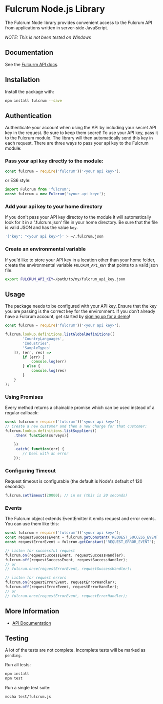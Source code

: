 # Fulcrum Node.js Library

The Fulcrum Node library provides convenient access to the Fulcrum API from applications written in server-side JavaScript.

*NOTE: This is not been tested on Windows*

## Documentation

See the [Fulcurm API docs](http://developer.lucidhq.com).

## Installation

Install the package with:

```bash
npm install fulcrum --save
```

## Authentication

Authenticate your account when using the API by including your secret API key in the request. Be sure to keep them secret! To use your API key, pass it to the Fulcrum module. The library will then automatically send this key in each request. There are three ways to pass your api key to the Fulcrum module:

### Pass your api key directly to the module:

```js	
const fulcrum = require('fulcrum')('<your api key>');
```
	
or ES6 style:

```js	
import Fulcrum from 'fulcrum';
const fulcrum = new Fulcrum('<your api key>');
```

### Add your api key to your home directory

If you don't pass your API key directoy to the module it will automatically look for it in a '.fulcrum.json' file in your home directory. Be sure that the file is valid JSON and has the value `key`.

```bash
'{"key": "<your api key>"}' > ~/.fulcrum.json
```

### Create an environmental variable

If you'd like to store your API key in a location other than your home folder, create the environmental variable `FULCRUM_API_KEY` that points to a valid json file.

```bash
export FULCRUM_API_KEY=/path/to/my/fulcrum_api_key.json
```

## Usage

The package needs to be configured with your API key. Ensure that the key you are passing is the correct key for the environment. If you don’t already have a Fulcrum account, get started by [signing up for a demo](https://luc.id/fulcrum/)!

``` js
const fulcrum = require('fulcrum')('<your api key>');

fulcrum.lookup.definitions.listGlobalDefinitions([
		'CountryLanguages',
		'Industries',
		'SampleTypes'
	]), (err, res) =>
		if (err) {
			console.log(err)
		} else {
			console.log(res)
		}
	}
);
```

### Using Promises

Every method returns a chainable promise which can be used instead of a regular
callback:

``` js
const fulcrum = require('fulcrum')('<your api key>');
// Create a new customer and then a new charge for that customer:
fulcrum.lookup.definitions.listSuppliers()
	.then( function(surveys){
		
	})
	.catch( function(err) {
		// Deal with an error
	});

```

### Configuring Timeout

Request timeout is configurable (the default is Node's default of 120 seconds):

``` js
fulcrum.setTimeout(20000); // in ms (this is 20 seconds)
```

### Events

The Fulcrum object extends EventEmitter it emits request and error events. You can use them like this:

```js
const fulcrum = require('fulcrum')('<your api key>');
const requestSuccessEvent = fulcrum.getConstant('REQUEST_SUCCESS_EVENT');
const requestErrorEvent = fulcrum.getConstant('REQUEST_ERROR_EVENT');

// listen for successful request
fulcrum.on(requestSuccessEvent, requestSuccessHandler);
fulcrum.off(requestSuccessEvent, requestSuccessHandler);
// or
// fulcrum.once(requestErrorEvent, requestSuccessHandler);

// listen for request errors
fulcrum.on(requestErrorEvent, requestErrorHandler);
fulcrum.off(requestErrorEvent, requestErrorHandler);
// or
// fulcrum.once(requestErrorEvent, requestErrorHandler);

```


## More Information

* [API Documentation](http://developer.lucidhq.com)

## Testing

A lot of the tests are not complete. Incomplete tests will be marked as `pending`.

Run all tests:

```bash
npm install
npm test
```

Run a single test suite:

```bash
mocha test/fulcrum.js
```
